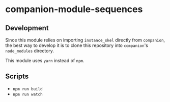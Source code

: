 # companion-module-sequences

## Development
Since this module relies on importing `instance_skel` directly from `companion`, the best way to develop it is to clone this repository into `companion`'s `node_modules` directory.
<!-- -->
This module uses `yarn` instead of `npm`.

## Scripts
- `npm run build`
- `npm run watch`